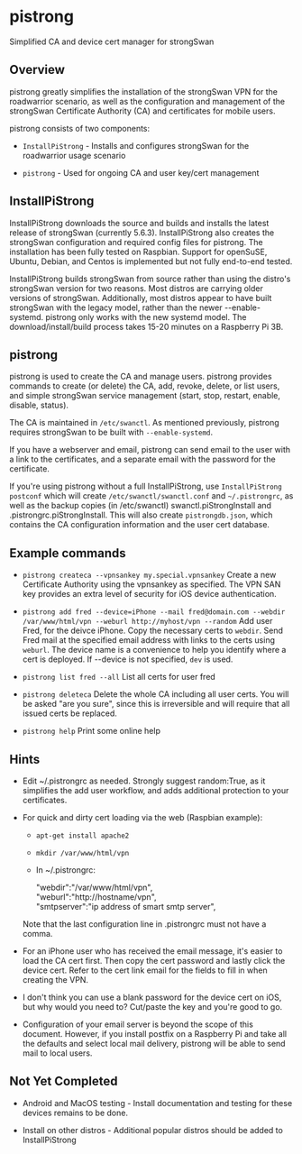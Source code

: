 # pistrong
Simplified CA and device cert manager for strongSwan

## Overview

pistrong greatly simplifies the installation of the strongSwan VPN for
the roadwarrior scenario, as well as the configuration and management of
the strongSwan Certificate Authority (CA) and certificates for mobile
users.

pistrong consists of two components:

* `InstallPiStrong` - Installs and configures strongSwan for the roadwarrior
usage scenario

* `pistrong` - Used for ongoing CA and user key/cert management

## InstallPiStrong 

InstallPiStrong downloads the source and builds and installs the latest
release of strongSwan (currently 5.6.3). InstallPiStrong also creates
the strongSwan configuration and required config files for pistrong. The
installation has been fully tested on Raspbian. Support for openSuSE,
Ubuntu, Debian, and Centos is implemented but not fully end-to-end
tested.

InstallPiStrong builds strongSwan from source rather than using the
distro's strongSwan version for two reasons. Most distros are carrying
older versions of strongSwan. Additionally, most distros appear to have
built strongSwan with the legacy model, rather than the newer
--enable-systemd. pistrong only works with the new systemd model. The
download/install/build process takes 15-20 minutes on a Raspberry Pi
3B.

## pistrong
pistrong is used to create the CA and manage users. pistrong provides
commands to create (or delete) the CA, add, revoke, delete, or list
users, and simple strongSwan service management (start, stop, restart,
enable, disable, status).

The CA is maintained in `/etc/swanctl`. As mentioned previously, pistrong
requires strongSwan to be built with `--enable-systemd`.

If you have a webserver and email, pistrong can send email to the
user with a link to the certificates, and a separate email with the
password for the certificate. 

If you're using pistrong without a full InstallPiStrong, use
`InstallPiStrong postconf` which will create `/etc/swanctl/swanctl.conf`
and `~/.pistrongrc`, as well as the backup copies (in /etc/swanctl)
swanctl.piStrongInstall and .pistrongrc.piStrongInstall. This will also
create `pistrongdb.json`, which contains the CA configuration information
and the user cert database.

## Example commands

* `pistrong createca --vpnsankey my.special.vpnsankey`
    Create a new Certificate Authority using the vpnsankey as specified. The VPN SAN key provides an extra level of security for iOS device authentication. 

* `pistrong add fred --device=iPhone --mail fred@domain.com --webdir /var/www/html/vpn --weburl http://myhost/vpn --random`
    Add user Fred, for the deivce iPhone. Copy the necessary certs to `webdir`. Send Fred mail at the specified email address with links to the certs using `weburl`. The device name is a convenience to help you identify where a cert is deployed. If --device is not specified, `dev` is used.

* `pistrong list fred --all`
    List all certs for user fred

* `pistrong deleteca`
    Delete the whole CA including all user certs. You will be asked "are you sure", since this is irreversible and will require that all issued certs be replaced.

* `pistrong help`
    Print some online help


## Hints

* Edit ~/.pistrongrc as needed. Strongly suggest random:True, as it
simplifies the add user workflow, and adds additional protection to your
certificates.

* For quick and dirty cert loading via the web (Raspbian example):

    * `apt-get install apache2`
    * `mkdir /var/www/html/vpn`
    * In ~/.pistrongrc:

        "webdir":"/var/www/html/vpn",  
        "weburl":"http://hostname/vpn",  
        "smtpserver":"ip address of smart smtp server",

    Note that the last configuration line in .pistrongrc must not have a comma. 

* For an iPhone user who has received the email message, it's easier to load the CA
cert first. Then copy the cert password and lastly click the device
cert. Refer to the cert link email for the fields to fill in when
creating the VPN.

* I don't think you can use a blank password for the device cert on iOS,
but why would you need to? Cut/paste the key and you're good to go.

* Configuration of your email server is beyond the scope of this
document. However, if you install postfix on a Raspberry Pi and take all
the defaults and select local mail delivery, pistrong will be able to
send mail to local users.

## Not Yet Completed

  * Android and MacOS testing - Install documentation and testing for
   these devices remains to be done.

   * Install on other distros - Additional popular distros should be added
   to InstallPiStrong
